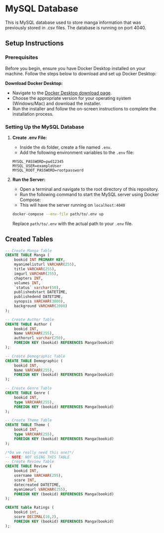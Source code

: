 # MySQL Database

This is MySQL database used to store manga information that was previously stored in .csv files. The database is running on port 4040.

## Setup Instructions

### Prerequisites

Before you begin, ensure you have Docker Desktop installed on your machine. Follow the steps below to download and set up Docker Desktop:

 **Download Docker Desktop:**
- Navigate to the [Docker Desktop download page](https://www.docker.com/products/docker-desktop).
- Choose the appropriate version for your operating system (Windows/Mac) and download the installer.
- Run the installer and follow the on-screen instructions to complete the installation process.

### Setting Up the MySQL Database

1. **Create .env File:**
    - Inside the `db` folder, create a file named `.env`.
    - Add the following environment variables to the `.env` file:
    ```plaintext
    MYSQL_PASSWORD=pwd12345
    MYSQL_USER=exampleUser
    MYSQL_ROOT_PASSWORD=rootpassword
    ```

2. **Run the Server:**
    - Open a terminal and navigate to the root directory of this repository.
    - Run the following command to start the MySQL server using Docker Compose:
    - This will have the server running on `localhost:4040`
    ```sh
    docker-compose --env-file path/to/.env up
    ```
    Replace `path/to/.env` with the actual path to your `.env` file.


## Created Tables

```SQL
-- Create Manga Table
CREATE TABLE Manga (
    bookid INT PRIMARY KEY,
    myanimelisturl VARCHAR(255),
    title VARCHAR(255),
    imgurl VARCHAR(255),
    chapters INT,
    volumes INT,
    `status` varchar(50),
    publishedstart DATETIME,
    publishedend DATETIME,
    synopsis VARCHAR(3000),
    background VARCHAR(2000)
);

-- Create Author Table
CREATE TABLE Author (
    bookid INT,
    Name VARCHAR(255),
    authorurl varchar(250),
    FOREIGN KEY (bookid) REFERENCES Manga(bookid)
);

-- Create Demographic Table
CREATE TABLE Demographic (
    bookid INT,
    Name VARCHAR(255),
    FOREIGN KEY (bookid) REFERENCES Manga(bookid)
);

-- Create Genre Table
CREATE TABLE Genre (
    bookid INT,
    type VARCHAR(255),
    FOREIGN KEY (bookid) REFERENCES Manga(bookid)
);

-- Create Theme Table
CREATE TABLE Theme (
    bookid INT,
    type VARCHAR(255),
    FOREIGN KEY (bookid) REFERENCES Manga(bookid)
);

/*Do we really need this one?*/
-- NOTE: NOT USING THIS TABLE
-- Create Review Table
CREATE TABLE Review (
    bookid INT,
    username VARCHAR(255),
    score INT,
    datecreated DATETIME,
    myanimeurl VARCHAR(255),
    FOREIGN KEY (bookid) REFERENCES Manga(bookid)
); 

CREATE table Ratings (
	bookid int,
    score DECIMAL(10,2),
    FOREIGN KEY (bookid) REFERENCES Manga(bookid)
);
```
